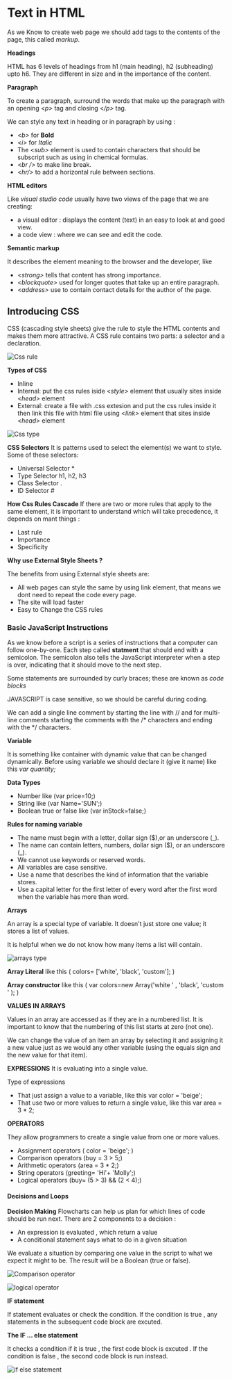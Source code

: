 # Text in HTML
As we Know to create web page we should add tags to the contents of the page, this called *markup*.

**Headings**

HTML has 6 levels of headings from h1 (main heading), h2 (subheading) upto h6.
They are different in size and in the importance of the content.

**Paragraph**

To create a paragraph, surround the words that make up the paragraph with an opening <*p>*
tag and closing <*/p>* tag.

We can style any text in heading or in paragraph by using :
* <*b>* for **Bold**
* <*i>* for *Italic*
* The <*sub>* element is used to contain characters that should be subscript such as using in chemical formulas.
* <*br />* to make line break.
* <*hr/>* to add a horizontal rule between sections.

**HTML editors**

Like *visual studio code* usually have two views of the page that we are creating:
 * a visual editor : displays the content (text) in an easy to look at and good view.
 * a code view : where we can see and edit the code.
 
 **Semantic markup**

It describes the element meaning to the browser and the developer, like
* <*strong>* tells that content has strong importance.
* <*blockquote>* used for longer quotes that take
up an entire paragraph.
* <*address>* use to contain contact details for the author of the page.

## Introducing CSS

CSS (cascading style sheets) give the rule to style the HTML contents and makes them more attractive.
A CSS rule contains two parts: a selector and a declaration. 

![Css rule](https://www.w3schools.com/css/selector.gif)

**Types of CSS**
* Inline 
* Internal: put the css rules iside <*style>* element that usually sites inside <*head>* element
* External: create a file with .css extesion and put the css rules inside it then link this file with html file using <*link>* element that sites inside <*head>* element 

![Css type](https://www.bitdegree.org/learn/storage/media/images/8c4493d3-110c-4a95-8b70-7626ce2d2f4e.jpg)


**CSS Selectors**
It is patterns used to select the element(s) we want to style.
Some of these selectors:
* Universal Selector * 
* Type Selector h1, h2, h3 
* Class Selector .
* ID Selector #


**How Css Rules Cascade**
If there are two or more rules that apply to the same element, it is important to understand
which will take precedence, it depends on mant things :
* Last rule
* Importance
* Specificity


**Why use External Style Sheets ?**

The benefits from using External style sheets are:
* All web pages can style the same by using link element, that means we dont need to repeat the code every page.
* The site will load faster
* Easy to Change the CSS rules 

### Basic JavaScript Instructions
As we know before a script is a series of instructions that a computer can follow one-by-one.
Each step called **statment** that should end with a semicolon.
The semicolon also tells the JavaScript interpreter when a step is over, indicating that it should move to the next step.

Some statements are surrounded by curly braces;
these are known as *code blocks*

JAVASCRIPT is case sensitive, so we should be careful during coding.

We can add a single line comment by starting the line with // and for multi-line comments starting the comments with the /* characters and ending with the */ characters.

**Variable** 

It is something like container with dynamic value that can be changed dynamically.
Before using variable we should declare it (give it name) like this *var quantity;*

**Data Types**
* Number like (var price=10;)
* String like (var Name='SUN';)
* Boolean true or false like (var inStock=false;)

**Rules for naming variable**
* The name must begin with a letter, dollar sign ($),or an underscore (_).
* The name can contain letters, numbers, dollar sign ($), or an underscore (_).
* We cannot use keywords or reserved words.
* All variables are case sensitive.
* Use a name that describes the kind of information that the variable stores.
* Use a capital letter for the first letter of
every word after the first word when the variable has more than word.

**Arrays**

An array is a special type of variable. It doesn't
just store one value; it stores a list of values.

It is helpful when we do not know how
many items a list will contain.

![arrays type](https://data-flair.training/blogs/wp-content/uploads/sites/2/2019/08/how-to-create-JavaScript-array.jpg)

**Array Literal** like this ( colors= ['white',
'black',
'custom']; )

**Array constructor** like this ( var colors=new Array('white ' ,
'black',
'custom ' ); )

**VALUES IN ARRAYS**

Values in an array are accessed as if they are in
a numbered list. It is important to know that the
numbering of this list starts at zero (not one).

We can change the value of an item an array by selecting it and assigning it a new value just as
we would any other variable (using the equals sign and the new value for that item).

**EXPRESSIONS**
It is evaluating into a single value.

Type of expressions 

* That just assign a value to a variable, like this var color = 'beige';
* That use two or more values to return a single value, like this var area = 3 * 2;

**OPERATORS**

They allow programmers to create a single value from one or more values.

* Assignment operators ( color = 'beige'; )
* Comparison operators (buy = 3 > 5;)
* Arithmetic operators (area = 3 * 2;)
* String operators (greeting= 'Hi'+ 'Molly';)
* Logical operators (buy= (5 > 3) && (2 < 4);)


#### Decisions and Loops


**Decision Making**
Flowcharts can help us plan for which lines of code should be run next.
There are 2 components to a decision :
* An expression is evaluated , which return a value
* A conditional statement says what to do in a given situation

We evaluate a situation by comparing one value in the script to what we expect it might to be.
The result will be a Boolean (true or false).

![Comparison operator](https://i.ytimg.com/vi/wFB-ywsNPwg/maxresdefault.jpg)

![logical operator](https://chunxuchai.files.wordpress.com/2019/05/logical-operator.jpg)

**IF statement**

If statement evaluates or check the condition. If the condition is true , any statements in the subsequent code block are excuted.

**The IF ... else statement**

It checks a condition if it is true , the first code block is excuted . If the condition is false , the second code block is run instead.

![if else statement](https://cdn.javascripttutorial.net/wp-content/uploads/2016/08/JavaScript-if-else-statment.png)






